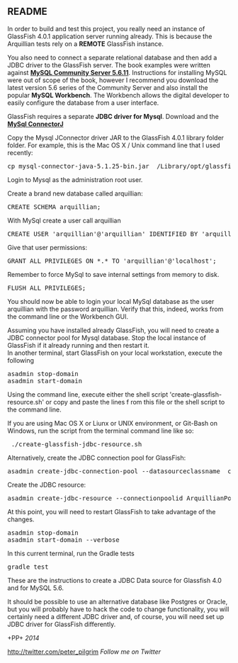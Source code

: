 README
-------


In order to build and test this project, you really need an instance of GlassFish 4.0.1 application server running already.
This is because the Arquillian tests rely on a **REMOTE**  GlassFish instance.

You also need to connect a separate relational database and then add a JDBC driver to the GlassFish server.
The book examples were written against [**MySQL Community Server 5.6.11**](http://dev.mysql.com/downloads/mysql/).
Instructions for installing MySQL were out of scope of the book, however I recommend you download the latest 
version 5.6 series of the Community Server and also install the popular **MySQL Workbench**. The Workbench allows
the digital developer to easily configure the database from a user interface.

GlassFish requires a separate **JDBC driver for Mysql**. Download and the [**MySql ConnectorJ**](http://dev.mysql.com/downloads/connector/j/5.1.html)
 
Copy the Mysql JConnector driver JAR to the GlassFish 4.0.1 library folder folder.
For example, this is the Mac OS X / Unix command line that I used recently:

<pre>
cp mysql-connector-java-5.1.25-bin.jar  /Library/opt/glassfish-4.0.1-b05-20140427/glassfish/lib
</pre>

Login to Mysql as the administration root user.

Create a brand new database called arquillian:
<pre>
CREATE SCHEMA arquillian;
</pre>


With MySql create a user call arquillian
<pre>
CREATE USER 'arquillian'@'arquillian' IDENTIFIED BY 'arquillian';
</pre>

Give that user permissions:
<pre>
GRANT ALL PRIVILEGES ON *.* TO 'arquillian'@'localhost'; 
</pre>

Remember to force MySql to save internal settings from memory to disk.
<pre>
FLUSH ALL PRIVILEGES;
</pre>

You should now be able to login your local MySql database as the user arquillian with the password arquillian. 
Verify that this, indeed, works from the command line or the Workbench GUI.


Assuming you have installed already GlassFish, you will need to create a JDBC connector pool for Mysql database.
Stop the local instance of GlassFish if it already running and then restart it.  
In another terminal, start GlassFish on your local workstation, execute the following

<pre>
asadmin stop-domain
asadmin start-domain
</pre>

Using the command line, execute either the shell script 'create-glassfish-resource.sh' or copy and paste the lines f
rom this file or the shell script to the command line.

If you are using Mac OS X or Liunx or UNIX environment, or Git-Bash on Windows, run the script from the terminal command line like so:
<pre>
 ./create-glassfish-jdbc-resource.sh 
</pre>

Alternatively, create the JDBC connection pool for GlassFish:

<pre>
asadmin create-jdbc-connection-pool --datasourceclassname  com.mysql.jdbc.jdbc2.optional.MysqlConnectionPoolDataSource  --restype javax.sql.DataSource  --property User=arquillian:Password=arquillian:URL="jdbc:mysql://localhost:3306/arquillian"  ArquillianPool
</pre>

  
Create the JDBC resource:
<pre>
asadmin create-jdbc-resource --connectionpoolid ArquillianPool  jdbc/arquillian
</pre>


At this point, you will need to restart GlassFish to take advantage of the changes.
<pre>
asadmin stop-domain
asadmin start-domain --verbose
</pre>


In this current terminal, run the Gradle tests
<pre>
gradle test
</pre>


These are the instructions to create a JDBC Data source for Glassfish 4.0 and for MySQL 5.6.

It should be possible to use an alternative database like Postgres or Oracle, but you will probably have to hack the 
code to change functionality, you will certainly need a different JDBC driver and, of course, 
you will need set up JDBC driver for GlassFish differently. 


+PP+ *2014*   


http://twitter.com/peter_pilgrim  *Follow me on Twitter*
